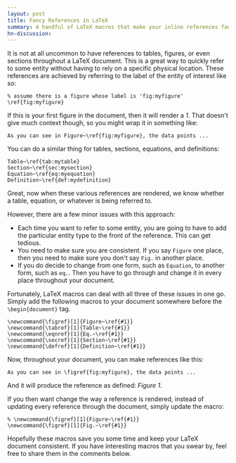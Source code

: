 ```yaml
---
layout: post
title: Fancy References in LaTeX
summary: A handful of LaTeX macros that make your inline references fancier and cleaner
hn-discussion:
---
```


It is not at all uncommon to have references to tables, figures, or even
sections throughout a LaTeX document. This is a great way to quickly refer
to some entity without having to rely on a specific physical location. These
references are achieved by referring to the label of the entity of interest
like so:

    % assume there is a figure whose label is 'fig:myfigure'
    \ref{fig:myfigure}

If this is your first figure in the document, then it will render a *1*.
That doesn't give much context though, so you might wrap it in something
like:

    As you can see in Figure~\ref{fig:myfigure}, the data points ...

You can do a similar thing for tables, sections, equations, and definitions:

    Table~\ref{tab:mytable}
    Section~\ref{sec:mysection}
    Equation~\ref{eq:myequation}
    Definition~\ref{def:mydefinition}

Great, now when these various references are rendered, we know whether a
table, equation, or whatever is being referred to.

However, there are a few minor issues with this approach:

- Each time you want to refer to some entity, you are going to have to add
  the particular entity type to the front of the reference. This can get
  tedious.
- You need to make sure you are consistent. If you say `Figure` one place,
  then you need to make sure you don't say `Fig.` in another place.
- If you do decide to change from one form, such as `Equation`, to another
  form, such as `eq.`. Then you have to go through and change it in every
  place throughout your document.

Fortunately, LaTeX macros can deal with all three of these issues in one go.
Simply add the following macros to your document somewhere before the
`\begin{document}` tag.

    \newcommand{\figref}[1]{Figure~\ref{#1}}
    \newcommand{\tabref}[1]{Table~\ref{#1}}
    \newcommand{\eqnref}[1]{Eq.~\ref{#1}}
    \newcommand{\secref}[1]{Section~\ref{#1}}
    \newcommand{\defref}[1]{Definition~\ref{#1}}

Now, throughout your document, you can make references like this:

    As you can see in \figref{fig:myfigure}, the data points ...

And it will produce the reference as defined: *Figure 1*.

If you then want change the way a reference is rendered, instead of updating
every reference through the document, simply update the macro:

    % \newcommand{\figref}[1]{Figure~\ref{#1}}
    \newcommand{\figref}[1]{Fig.~\ref{#1}}

Hopefully these macros save you some time and keep your LaTeX document
consistent. If you have interesting macros that you swear by, feel free to
share them in the comments below.
